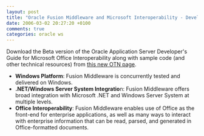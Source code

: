 ```yaml
---
layout: post
title: "Oracle Fusion Middleware and Microsoft Interoperability - Developer's Guide"
date: 2006-03-02 20:27:20 +0100
comments: true
categories: oracle ws
---
```

Download the Beta version of the Oracle Application Server Developer's Guide for Microsoft Office Interoperability along with sample code (and other technical resources) from [this new OTN page](http://www.oracle.com/technology/products/middleware/fusion-middleware-microsoft-interoperability.html).

*   **Windows Platform**: Fusion Middleware is concurrently tested and delivered on Windows.
*   **.NET/Windows Server System Integratio**n: Fusion Middleware offers broad integration with Microsoft .NET and Windows Server System at multiple levels.
*   **Office Interoperability**: Fusion Middleware enables use of Office as the front-end for enterprise applications, as well as many ways to interact with enterprise information that can be read, parsed, and generated in  Office-formatted documents.
